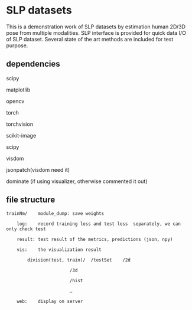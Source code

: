 #  SLP datasets 
This is a demonstration work of SLP datasets by estimation human 2D/3D pose from multiple modalities. 
SLP interface is provided for quick data I/O of SLP dataset. 
Several state of the art methods are included for test purpose. 

## dependencies 
scipy

matplotlib

opencv 
 
torch

torchvision 

scikit-image

scipy

visdom

jsonpatch(visdom need it)

dominate (if using visualizer, otherwise commented it out)

## file structure 

    trainNm/	module_dump: save weights 

		log:	record training loss and test loss  separately, we can only check test 
		
		result:	test result of the metrics, predictions (json, npy) 
		
		vis:	the visualization result 
		
			division(test, train)/	/testSet	/2d
			
							/3d
							
					        /hist		
					
							…
							
		web: 	display on server 
